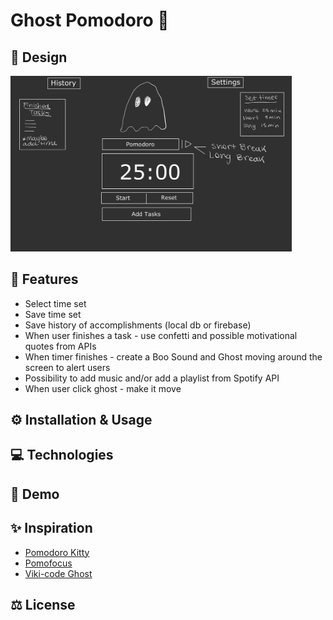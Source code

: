 # Ghost Pomodoro 👻

## 🎨 Design

<img src="./public/design.jpg" alt="sketch of the app" width="450px">

## 🎯 Features

- Select time set
- Save time set
- Save history of accomplishments (local db or firebase)
- When user finishes a task - use confetti and possible motivational quotes from APIs
- When timer finishes - create a Boo Sound and Ghost moving around the screen to alert users
- Possibility to add music and/or add a playlist from Spotify API
- When user click ghost - make it move

## ⚙️ Installation & Usage

## 💻 Technologies

## 👀 Demo

## ✨ Inspiration

- [Pomodoro Kitty](https://pomodorokitty.com/)
- [Pomofocus](https://pomofocus.io/)
- [Viki-code Ghost](https://codepen.io/viki-code/pen/gOqbjLN)

## ⚖️ License

